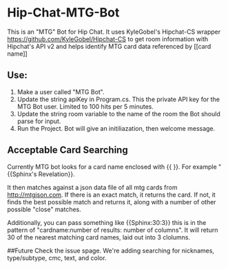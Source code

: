 # Hip-Chat-MTG-Bot
This is an "MTG" Bot for Hip Chat. It uses KyleGobel's Hipchat-CS wrapper https://github.com/KyleGobel/Hipchat-CS to get room 
information with Hipchat's API v2 and helps identify MTG card data referenced by [[card name]]


## Use:
1. Make a user called "MTG Bot". 
2. Update the string apiKey in Program.cs. This the private API key for the MTG Bot user. Limited to 100 hits per 5 minutes.
3. Update the  string room variable to the name of the room the Bot should parse for input.
4. Run the Project. Bot will give an initiliazation, then welcome message.


## Acceptable Card Searching
Currently MTG bot looks for a card name enclosed with {{ }}. For example "{{Sphinx's Revelation}}.

It then matches against a json data file of all mtg cards from http://mtgjson.com. If there is an exact match, it returns the card. If not, it finds the best possible match and returns it, along with a number of other possible "close" matches.

Additionally, you can pass something like {{Sphinx:30:3}} this is in the pattern of "cardname:number of results: number of columns". It will return 30 of the nearest matching card names, laid out into 3 clolumns.

##Future 
Check the issue spage. We're adding searching for nicknames, type/subtype, cmc, text, and color.
